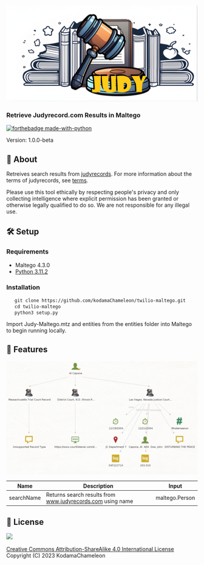 <img src="./img/judy-maltego2.png">

### Retrieve Judyrecord.com Results in Maltego

[![forthebadge made-with-python](http://ForTheBadge.com/images/badges/made-with-python.svg)](https://www.python.org/)

Version: 1.0.0-beta

## 💎 About

Retreives search results from [judyrecords](https://judyrecords.com). For more information about the terms of judyrecords, see [terms](https://judyrecords.com/terms).

Please use this tool ethically by respecting people's privacy and only collecting intelligence where explicit permission has been granted or otherwise legally qualified to do so. We are not responsible for any illegal use.

## 🛠️ Setup

### Requirements
- Maltego 4.3.0
- [Python 3.11.2](./requirements.txt)

   
### Installation
```
   git clone https://github.com/kodamaChameleon/twilio-maltego.git
   cd twilio-maltego
   python3 setup.py
```

Import Judy-Maltego.mtz and entities from the entities folder into Maltego to begin running locally.

## 🧙 Features

<img src="./img/judy_demo.png" width="600px">

| Name               | Description                                                       | Input         |
|--------------------|-------------------------------------------------------------------|---------------|
| searchName         | Returns search results from www.judyrecords.com using name        | maltego.Person|

   
## 📜 License
<img src="https://creativecommons.org/images/deed/FreeCulturalWorks_seal_x2.jpg" height="100px">

[Creative Commons Attribution-ShareAlike 4.0 International License](https://creativecommons.org/licenses/by-sa/4.0/)  
Copyright (C) 2023 KodamaChameleon
